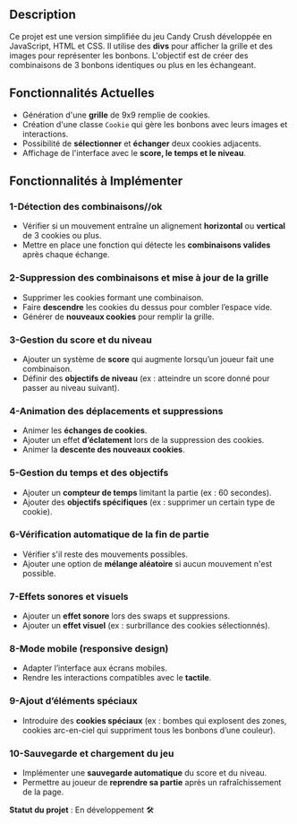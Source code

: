 
## Description

Ce projet est une version simplifiée du jeu Candy Crush développée en JavaScript, HTML et CSS. Il utilise des **divs** pour afficher la grille et des images pour représenter les bonbons. L'objectif est de créer des combinaisons de 3 bonbons identiques ou plus en les échangeant.

## Fonctionnalités Actuelles

- Génération d'une **grille** de 9x9 remplie de cookies.
- Création d'une classe `Cookie` qui gère les bonbons avec leurs images et interactions.
- Possibilité de **sélectionner** et **échanger** deux cookies adjacents.
- Affichage de l'interface avec le **score, le temps et le niveau**.

## Fonctionnalités à Implémenter

### 1️-Détection des combinaisons//ok
- Vérifier si un mouvement entraîne un alignement **horizontal** ou **vertical** de 3 cookies ou plus.
- Mettre en place une fonction qui détecte les **combinaisons valides** après chaque échange.

### 2️-Suppression des combinaisons et mise à jour de la grille
- Supprimer les cookies formant une combinaison.
- Faire **descendre** les cookies du dessus pour combler l’espace vide.
- Générer de **nouveaux cookies** pour remplir la grille.

### 3️-Gestion du score et du niveau
- Ajouter un système de **score** qui augmente lorsqu’un joueur fait une combinaison.
- Définir des **objectifs de niveau** (ex : atteindre un score donné pour passer au niveau suivant).

### 4️-Animation des déplacements et suppressions
- Animer les **échanges de cookies**.
- Ajouter un effet **d’éclatement** lors de la suppression des cookies.
- Animer la **descente des nouveaux cookies**.

### 5️-Gestion du temps et des objectifs
- Ajouter un **compteur de temps** limitant la partie (ex : 60 secondes).
- Ajouter des **objectifs spécifiques** (ex : supprimer un certain type de cookie).

### 6️-Vérification automatique de la fin de partie
- Vérifier s'il reste des mouvements possibles.
- Ajouter une option de **mélange aléatoire** si aucun mouvement n'est possible.

### 7️-Effets sonores et visuels
- Ajouter un **effet sonore** lors des swaps et suppressions.
- Ajouter un **effet visuel** (ex : surbrillance des cookies sélectionnés).

### 8️-Mode mobile (responsive design)
- Adapter l’interface aux écrans mobiles.
- Rendre les interactions compatibles avec le **tactile**.

### 9️-Ajout d’éléments spéciaux
- Introduire des **cookies spéciaux** (ex : bombes qui explosent des zones, cookies arc-en-ciel qui suppriment tous les bonbons d’une couleur).

### 10-Sauvegarde et chargement du jeu
- Implémenter une **sauvegarde automatique** du score et du niveau.
- Permettre au joueur de **reprendre sa partie** après un rafraîchissement de la page.

**Statut du projet** : En développement 🛠

